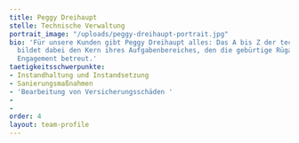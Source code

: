 ```yaml
---
title: Peggy Dreihaupt
stelle: Technische Verwaltung
portrait_image: "/uploads/peggy-dreihaupt-portrait.jpg"
bio: 'Für unsere Kunden gibt Peggy Dreihaupt alles: Das A bis Z der technischen Verwaltung
  bildet dabei den Kern ihres Aufgabenbereiches, den die gebürtige Rüganerin mit unermüdlichem
  Engagement betreut.'
taetigkeitsschwerpunkte:
- Instandhaltung und Instandsetzung
- Sanierungsmaßnahmen
- 'Bearbeitung von Versicherungsschäden '
- 
- 
order: 4
layout: team-profile
---
```


